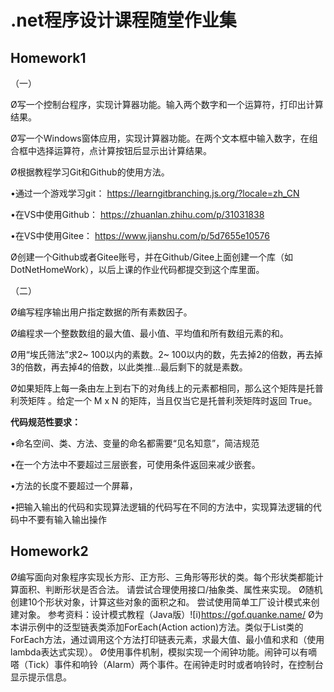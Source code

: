 # .net程序设计课程随堂作业集

## Homework1

（一）

Ø写一个控制台程序，实现计算器功能。输入两个数字和一个运算符，打印出计算结果。

Ø写一个Windows窗体应用，实现计算器功能。在两个文本框中输入数字，在组合框中选择运算符，点计算按钮后显示出计算结果。

Ø根据教程学习Git和Github的使用方法。 

•通过一个游戏学习git： https://learngitbranching.js.org/?locale=zh_CN 

•在VS中使用Github： https://zhuanlan.zhihu.com/p/31031838

•在VS中使用Gitee： https://www.jianshu.com/p/5d7655e10576

Ø创建一个Github或者Gitee账号，并在Github/Gitee上面创建一个库（如DotNetHomeWork），以后上课的作业代码都提交到这个库里面。

（二）

Ø编写程序输出用户指定数据的所有素数因子。

Ø编程求一个整数数组的最大值、最小值、平均值和所有数组元素的和。

Ø用“埃氏筛法”求2~ 100以内的素数。2~ 100以内的数，先去掉2的倍数，再去掉3的倍数，再去掉4的倍数，以此类推...最后剩下的就是素数。

Ø如果矩阵上每一条由左上到右下的对角线上的元素都相同，那么这个矩阵是托普利茨矩阵 。给定一个 M x N 的矩阵，当且仅当它是托普利茨矩阵时返回 True。



**代码规范性要求：**

•命名空间、类、方法、变量的命名都需要“见名知意”，简洁规范

•在一个方法中不要超过三层嵌套，可使用条件返回来减少嵌套。

•方法的长度不要超过一个屏幕，

•把输入输出的代码和实现算法逻辑的代码写在不同的方法中，实现算法逻辑的代码中不要有输入输出操作



## Homework2

Ø编写面向对象程序实现长方形、正方形、三角形等形状的类。每个形状类都能计算面积、判断形状是否合法。 请尝试合理使用接口/抽象类、属性来实现。
Ø随机创建10个形状对象，计算这些对象的面积之和。 尝试使用简单工厂设计模式来创建对象。 参考资料：设计模式教程（Java版）![i)https://gof.quanke.name/
Ø为本讲示例中的泛型链表类添加ForEach(Action<T> action)方法。类似于List<T>类的ForEach方法，通过调用这个方法打印链表元素，求最大值、最小值和求和（使用lambda表达式实现）。
Ø使用事件机制，模拟实现一个闹钟功能。闹钟可以有嘀嗒（Tick）事件和响铃（Alarm）两个事件。在闹钟走时时或者响铃时，在控制台显示提示信息。
